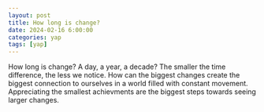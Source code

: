 ```yaml
---
layout: post
title: How long is change?
date: 2024-02-16 6:00:00
categories: yap
tags: [yap]
---
```


How long is change? A day, a year, a decade? The smaller the time difference, the less we notice. How can the biggest changes create the biggest connection to ourselves in a world filled with constant movement. Appreciating the smallest achievments are the biggest steps towards seeing larger changes.
